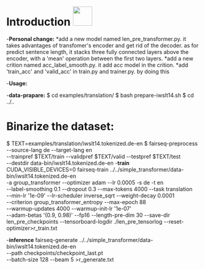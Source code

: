 # Introduction <img src="fairseq_logo.png" width="50"> 

-**Personal change:**
  *add a new model named len_pre_transformer.py. it takes advantages of transfomer's encoder and get rid of the decoder. as for predict sentence length, it stacks three fully connected layers above the encoder, with a 'mean' operation between the first two layers.
  *add a new crition named acc_label_smooth.py. it add acc model in the crition.
  *add 'train_acc' and 'valid_acc' in train.py and trainer.py. by doing this




-**Usage:**

-**data-prapare:**
$ cd examples/translation/
$ bash prepare-iwslt14.sh
$ cd ../..

# Binarize the dataset:
$ TEXT=examples/translation/iwslt14.tokenized.de-en
$ fairseq-preprocess --source-lang de --target-lang en \
  --trainpref $TEXT/train --validpref $TEXT/valid --testpref $TEXT/test \
  --destdir data-bin/iwslt14.tokenized.de-en
-**train**
CUDA_VISIBLE_DEVICES=0 fairseq-train ../../simple_transformer/data-bin/iwslt14.tokenized.de-en \
  -a group_transformer --optimizer adam --lr 0.0005 -s de -t en \
  --label-smoothing 0.1 --dropout 0.3 --max-tokens 4000  --task translation\
  --min-lr '1e-09' --lr-scheduler inverse_sqrt --weight-decay 0.0001 \
  --criterion group_transformer_entropy --max-epoch 88 \
  --warmup-updates 4000 --warmup-init-lr '1e-07' \
  --adam-betas '(0.9, 0.98)' --fp16 --length-pre-dim 30 --save-dir len_pre_checkpoints --tensorboard-logdir ./len_pre_tensorlog --reset-optimizer>r_train.txt
  
-**inference**
fairseq-generate ../../simple_transformer/data-bin/iwslt14.tokenized.de-en \
  --path checkpoints/checkpoint_last.pt \
  --batch-size 128 --beam 5 >r_generate.txt

